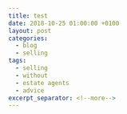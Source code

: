 ```yaml
---
title: test
date: 2018-10-25 01:00:00 +0100
layout: post
categories:
  - blog
  - selling
tags:
  - selling
  - without
  - estate agents
  - advice
excerpt_separator: <!--more-->
---
```

